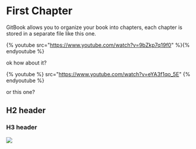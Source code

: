 # First Chapter

GitBook allows you to organize your book into chapters, each chapter is stored in a separate file like this one.

{% youtube src="https://www.youtube.com/watch?v=9bZkp7q19f0" %}{% endyoutube %}

ok how about it?


{% youtube %} src="https://www.youtube.com/watch?v=eYA3f1qo_5E" 
{% endyoutube %}

or this one?

## H2 header



### H3 header


<img src="https://imgur.com/a/JqAz3" />